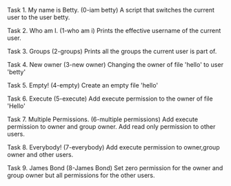 Task 1. My name is Betty. (0-iam betty)
A script that switches the current user to the user betty.

Task 2. Who am I. (1-who am i)
Prints the effective username of the current user.

Task 3. Groups (2-groups)
Prints all the groups the current user is part of.

Task 4. New owner (3-new owner)
Changing the owner of file 'hello' to user 'betty'

Task 5. Empty! (4-empty)
Create an empty file 'hello'

Task 6. Execute (5-execute)
Add execute permission to the owner of file 'Hello'

Task 7. Multiple Permissions. (6-multiple permissions)
Add execute permission to owner and group owner. Add read only permission to other users. 

Task 8. Everybody! (7-everybody)
Add execute permission to owner,group owner and other users.

Task 9. James Bond (8-James Bond)
Set zero permission for the owner and group owner but all permissions for the other users.    
